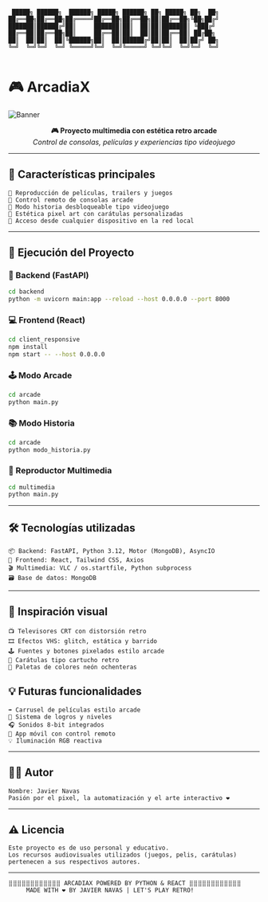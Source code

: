 ```
 █████╗ ██████╗  ██████╗ █████╗ ██████╗ ██╗ █████╗ ██╗  ██╗
██╔══██╗██╔══██╗██╔════╝██╔══██╗██╔══██╗██║██╔══██╗╚██╗██╔╝
███████║██████╔╝██║     ███████║██║  ██║██║███████║ ╚███╔╝ 
██╔══██║██╔══██╗██║     ██╔══██║██║  ██║██║██╔══██║ ██╔██╗ 
██║  ██║██║  ██║╚██████╗██║  ██║██████╔╝██║██║  ██║██╔╝ ██╗
╚═╝  ╚═╝╚═╝  ╚═╝ ╚═════╝╚═╝  ╚═╝╚═════╝ ╚═╝╚═╝  ╚═╝╚═╝  ╚═╝
                                                           
```

# 🎮 ArcadiaX

![Banner](https://raw.githubusercontent.com/TU_USUARIO/TU_REPOSITORIO/main/banner.gif)

<p align="center">
  <b>🎮 Proyecto multimedia con estética retro arcade</b><br/>
  <i>Control de consolas, películas y experiencias tipo videojuego</i>
</p>

---

## 👾 Características principales

```
🔹 Reproducción de películas, trailers y juegos
🔹 Control remoto de consolas arcade
🔹 Modo historia desbloqueable tipo videojuego
🔹 Estética pixel art con carátulas personalizadas
🔹 Acceso desde cualquier dispositivo en la red local
```

---

## 🚀 Ejecución del Proyecto

### 🧠 Backend (FastAPI)
```bash
cd backend
python -m uvicorn main:app --reload --host 0.0.0.0 --port 8000
```


### 💻 Frontend (React)
```bash
cd client_responsive
npm install
npm start -- --host 0.0.0.0
```


### 🕹️ Modo Arcade
```bash
cd arcade
python main.py
```

### 📚 Modo Historia
```bash
cd arcade
python modo_historia.py
```

### 📼 Reproductor Multimedia
```bash
cd multimedia
python main.py
```

---

## 🛠️ Tecnologías utilizadas

```
📦 Backend: FastAPI, Python 3.12, Motor (MongoDB), AsyncIO
🎨 Frontend: React, Tailwind CSS, Axios
🎬 Multimedia: VLC / os.startfile, Python subprocess
🗃️ Base de datos: MongoDB
```

---

## 🎨 Inspiración visual
```
📺 Televisores CRT con distorsión retro
🎞️ Efectos VHS: glitch, estática y barrido
🕹️ Fuentes y botones pixelados estilo arcade
💾 Carátulas tipo cartucho retro
🌈 Paletas de colores neón ochenteras
```



## 💡 Futuras funcionalidades
```
➡️ Carrusel de películas estilo arcade
🎯 Sistema de logros y niveles
🎧 Sonidos 8-bit integrados
📱 App móvil con control remoto
💡 Iluminación RGB reactiva
```

---

## 👨‍💻 Autor
```
Nombre: Javier Navas
Pasión por el pixel, la automatización y el arte interactivo ❤️
```

---

## ⚠️ Licencia
```
Este proyecto es de uso personal y educativo.
Los recursos audiovisuales utilizados (juegos, pelis, carátulas) pertenecen a sus respectivos autores.
```

---
```
⣿⣿⣿⣿⣿⣿⣿⣿⣿⣿⣿⣿ ARCADIAX POWERED BY PYTHON & REACT ⣿⣿⣿⣿⣿⣿⣿⣿⣿⣿⣿⣿
     MADE WITH ❤️ BY JAVIER NAVAS | LET'S PLAY RETRO!
```

